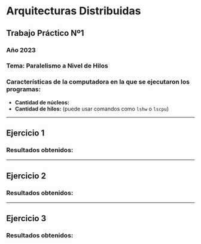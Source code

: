 # Arquitecturas Distribuidas
## Trabajo Práctico Nº1
### Año 2023
### Tema: Paralelismo a Nivel de Hilos

### Características de la computadora en la que se ejecutaron los programas:
- **Cantidad de núcleos:**
- **Cantidad de hilos:** (puede usar comandos como `lshw` o `lscpu`)

---

## Ejercicio 1
### Resultados obtenidos:

--- 

## Ejercicio 2
### Resultados obtenidos:

---

## Ejercicio 3
### Resultados obtenidos:
